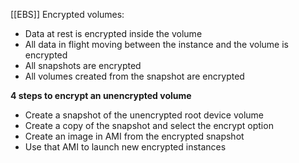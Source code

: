 [[EBS]]
Encrypted volumes:
- Data at rest is encrypted inside the volume
- All data in flight moving between the instance and the volume is encrypted
- All snapshots are encrypted
- All volumes created from the snapshot are encrypted

**4 steps to encrypt an unencrypted volume**
- Create a snapshot of the unencrypted root device volume
- Create a copy of the snapshot and select the encrypt option
- Create an image in AMI from the encrypted snapshot
- Use that AMI to launch new encrypted instances

